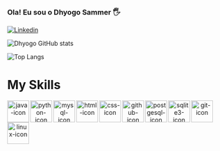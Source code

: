 ### Ola! Eu sou o Dhyogo Sammer 🖐️

[![Linkedin](https://img.shields.io/badge/LinkedIn-0077B5?style=for-the-badge&logo=linkedin&logoColor=white)](https://www.linkedin.com/in/dhyogo-sammer-14615926a/)


![Dhyogo GitHub stats](https://github-readme-stats.vercel.app/api?username=DhyogoSammer&show_icons=true&theme=dracula)

![Top Langs](https://github-readme-stats.vercel.app/api/top-langs/?username=DhyogoSammer&layout=compact)

<div align = "center">
<div display = "inline block" >
<h1 align = "left" > My Skills </h1>

<img align = "left" height = "50" width = "50" alt = "java-icon" src = "https://user-images.githubusercontent.com/25181517/117201156-9a724800-adec-11eb-9a9d-3cd0f67da4bc.png"> 
<img align = "left" height = "50" width = "50" alt = "python-icon" src = "https://user-images.githubusercontent.com/25181517/183423507-c056a6f9-1ba8-4312-a350-19bcbc5a8697.png"> 
<img align = "left" height = "50" width = "50" alt = "mysql-icon" src = "https://user-images.githubusercontent.com/25181517/183896128-ec99105a-ec1a-4d85-b08b-1aa1620b2046.png"> 
<img align = "left" height = "50" width = "50" alt = "html-icon" src = "https://user-images.githubusercontent.com/25181517/192158954-f88b5814-d510-4564-b285-dff7d6400dad.png"> 
<img align = "left" height = "50" width = "50" alt = "css-icon" src = "https://user-images.githubusercontent.com/25181517/183898674-75a4a1b1-f960-4ea9-abcb-637170a00a75.png"> 
<img align = "left" height = "50" width = "50" alt = "github-icon" src = "https://user-images.githubusercontent.com/25181517/192108374-8da61ba1-99ec-41d7-80b8-fb2f7c0a4948.png"> 
<img align = "left" height = "50" width = "50" alt = "postgesql-icon" src = "https://user-images.githubusercontent.com/25181517/117208740-bfb78400-adf5-11eb-97bb-09072b6bedfc.png"> 
<img align = "left" height = "50" width = "50" alt = "sqlite3-icon" src = "https://github.com/marwin1991/profile-technology-icons/assets/136815194/82df4543-236b-4e45-9604-5434e3faab17"> 
<img align = "left" height = "50" width = "50" alt = "git-icon" src = "https://user-images.githubusercontent.com/25181517/192108372-f71d70ac-7ae6-4c0d-8395-51d8870c2ef0.png"> 
<img align = "left" height = "50" width = "50" alt = "linux-icon" src = "https://github.com/marwin1991/profile-technology-icons/assets/76662862/2481dc48-be6b-4ebb-9e8c-3b957efe69fa"> 

  
</div>

  
</div>

